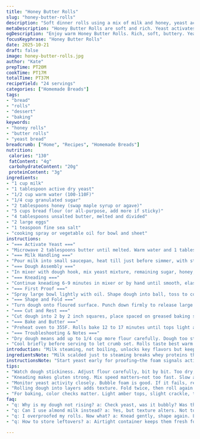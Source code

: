 ```yaml
---
title: "Honey Butter Rolls"
slug: "honey-butter-rolls"
description: "Soft dinner rolls using a mix of milk and honey, yeast activated in warm water, kneaded gently for that slight sticky feel. Dough proofed twice with folds for layers, baked to golden tops then slathered in butter. Yeast activity key for rise, scalded milk adds richness. Folded dough creates tender pull-apart texture. Serve warm with butter. Can swap honey for maple syrup or agave. Bread flour or all-purpose works. Warm place crucial for proving. Recognize dough ready by smooth surface and elasticity. Melted butter brushed hot, not cold, locks moisture and adds shine."
metaDescription: "Honey Butter Rolls are soft and rich. Yeast activates in warm water. Gives great rise. Fluffy pull-apart texture, warm with butter."
ogDescription: "Enjoy warm Honey Butter Rolls. Rich, soft, buttery. Yeast activated nicely for a fluffy texture. Perfect for dinner rolls."
focusKeyphrase: "Honey Butter Rolls"
date: 2025-10-21
draft: false
image: honey-butter-rolls.jpg
author: "Kate"
prepTime: PT20M
cookTime: PT17M
totalTime: PT37M
recipeYield: "24 servings"
categories: ["Homemade Breads"]
tags:
- "bread"
- "rolls"
- "dessert"
- "baking"
keywords:
- "honey rolls"
- "butter rolls"
- "yeast bread"
breadcrumb: ["Home", "Recipes", "Homemade Breads"]
nutrition: 
 calories: "130"
 fatContent: "4g"
 carbohydrateContent: "20g"
 proteinContent: "3g"
ingredients:
- "1 cup milk"
- "1 tablespoon active dry yeast"
- "1/2 cup warm water (100-110F)"
- "1/4 cup granulated sugar"
- "2 tablespoons honey (swap maple syrup or agave)"
- "5 cups bread flour (or all-purpose, add more if sticky)"
- "4 tablespoons unsalted butter, melted and divided"
- "2 large eggs"
- "1 teaspoon fine sea salt"
- "cooking spray or vegetable oil for bowl and sheet"
instructions:
- "=== Activate Yeast ==="
- "Microwave 2 tablespoons butter until melted. Warm water and 1 tablespoon sugar in bowl, sprinkle yeast on top. Wait 7-9 minutes till bubbly foam forms. If yeast fails fluffing, start over with fresh yeast and warmer water, around 105F, no hotter."
- "=== Milk Handling ==="
- "Pour milk into small saucepan, heat till just before simmer, with steam but no boil. Pull from heat immediately. Scalding breaks enzymes that hinder yeast. Let cool until lukewarm, finger test before adding to dough."
- "=== Dough Assembly ==="
- "In mixer with dough hook, mix yeast mixture, remaining sugar, honey, scalded milk, and 2 1/2 cups flour. Beat on medium-low for 2 minutes. Add 3 tablespoons melted butter, eggs, salt. Gradually add remaining flour while mixing. Dough will feel tacky, slightly sticky but should pull clean from bowl edges."
- "=== Kneading ==="
- "Continue kneading 6-9 minutes in mixer or by hand until smooth, elastic, not overly dry. Sticky dough = more flour in small doses. Dough elasticity means gluten forming well—snap back when touched."
- "=== First Proof ==="
- "Spray large bowl lightly with oil. Shape dough into ball, toss to coat all sides lightly. Cover with damp towel in warm, draft-free place. After about 1 hour look for doubled size and airy soft surface. If still dense, add more time."
- "=== Shape and Fold ==="
- "Turn dough onto floured surface. Punch down firmly to release large gas bubbles. Roll into half-inch thick rectangle, fold in half, roll again, fold once more. Creates soft layers inside the roll."
- "=== Cut and Rest ==="
- "Cut dough into 2 by 2 inch squares, place spaced on greased baking sheet. Cover with moistened towel. Let rest about 35 minutes until nearly doubled, puffy but not overproofed or squishy."
- "=== Bake and Butter ==="
- "Preheat oven to 355F. Rolls bake 12 to 17 minutes until tops light amber, slight crackle when tapped. Remove immediately, brush with last 3 tablespoons melted butter while hot. Butter seals steam, keeps crust soft and shiny."
- "=== Troubleshooting & Notes ==="
- "Dry dough means add up to 1/4 cup more flour carefully. Dough too sticky? Chill briefly before shaping. No oven thermometer? Check with wooden skewer—it comes out clean when done. If honey isn't available, maple syrup works; brown sugar adds depth but changes texture. Letting dough rise too long turns rolls dense and sour; keep an eye on growth rather than strict timer."
- "Cool briefly before serving to let crumb set. Rolls taste best warm but keep airtight up to 2 days; refresh 10 seconds in microwave before serving."
introduction: "Milk steaming, not boiling, unlocks key flavors but keeps roll tender. Yeast needs just right warmth, foam tells you it's ready to go. The sticky dough stage is crucial—don’t overdo flour or rolls dry up. Folding dough adds subtle layers without complicated laminating. Proof twice but watch—air bubbles shouldn’t burst or rolls lose fluff. Baking temps close to 350F but a few degrees hotter improves crust browning, not burning. Butter slather right from oven gets absorbed faster and locks softness inside. And that honey? Swapping options adds personality. These rolls serve as blank canvases, reliable and resilient. Forget timing chains—pay attention to feel and look. Hands-on cues beat clocks every time. The aroma, the tactile feedback—your best kitchen compass."
ingredientsNote: "Milk scalded just to steaming breaks whey proteins that can inhibit yeast rise. Use whole milk for richer rolls, skim works but texture differs. Active dry yeast needs warm liquid to activate; water between 100-110F ideal. Honey adds sweetness but also aids browning and moisture retention; maple syrup or agave are fine substitutes, though flavor shifts subtly. Bread flour has more gluten for structure, but all-purpose is fine—just watch dough stickiness. The butter split allocation: a third folded in the dough for richness, the rest brushed on after baking adds sheen and soft shell. Salt isn't just flavor, it regulates yeast - too little leads to overproof and collapse. Eggs add richness and color but skip only if you want vegan; adjust milk and fat accordingly."
instructionsNote: "Start yeast early for proofing—the foam signals active cultures, skipping this leads to dense rolls or no rise. Make sure milk is lukewarm when added or you'll kill yeast activity. Initial mixing combines wet with half the flour for hydration; add flour gradually afterward to avoid dry clumps or tough dough. Kneading length directly affects gluten formation and crumb structure—too short, crumb collapses; too long, overly tight. First proof doubles volume and builds flavor; it's temperature-dependent—find warm spots. Folding the dough brings layers that sweeten texture contrast without full lamination. Watch final rise closely—underproofed rolls are dense, overproofed collapse. Baking involves smell and color cues, not stopwatch alone. Immediate buttering seals moisture and flavor; wait and butter won’t soak in properly. For problem doughs, adjust hydration and knead more or less accordingly."
tips:
- "Watch dough stickiness. Adjust flour carefully, bit by bit. Too dry, it lacks fluff. Too sticky, just chill it briefly before shaping. Stickiness is key."
- "Kneading makes gluten strong. Mix speed matters—not too fast. Slow and steady is the way for soft rolls. Dough should snap back. Don’t overdo it."
- "Monitor yeast activity closely. Bubble foam is good. If it fails, restart with warmer water. 105F should be the target. Heat matters."
- "Rolling dough into layers adds texture. Fold twice, then roll again. Creates internal pockets. More pull-apart goodness, less dense rolls."
- "For baking, color checks matter. Light amber tops, slight crackle, that’s the ticket. Watch closely, every oven differs; no strict rules."
faq:
- "q: Why is my dough not rising? a: Check yeast, was it bubbly? Was the water too hot? Start over if necessary. Warmth or time could be an issue."
- "q: Can I use almond milk instead? a: Yes, but texture alters. Not too cold—warm it slightly. Softness changes."
- "q: I overproofed my rolls. Now what? a: Knead gently, shape again. Let rise briefly. Not ideal but can work. Keep that dough moving."
- "q: How to store leftovers? a: Airtight container keeps them fresh for two days. Microwave for a few seconds revives them nicely."

---
```

